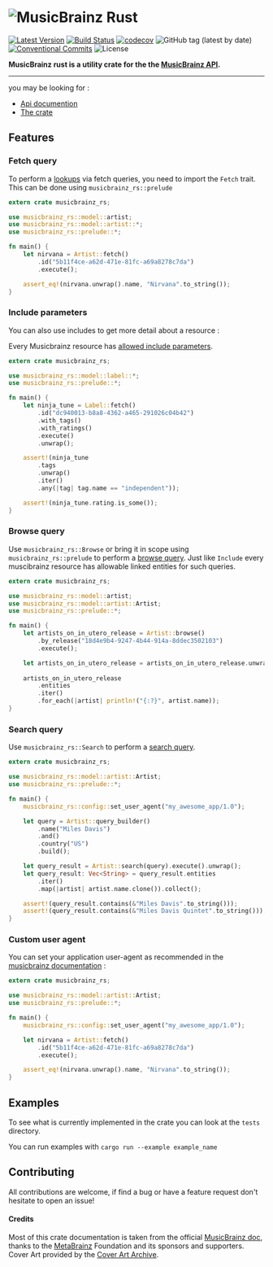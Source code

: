 # ![MusicBrainz] Rust &emsp; 

[![Latest Version]][crates.io] [![Build Status]][Action] [![codecov](https://codecov.io/gh/oknozor/musicbrainz_rs/branch/master/graph/badge.svg)](https://codecov.io/gh/oknozor/musicbrainz_rs) ![GitHub tag (latest by date)](https://img.shields.io/github/v/tag/oknozor/musicbrainz_rs) [![Conventional Commits](https://img.shields.io/badge/Conventional%20Commits-1.0.0-yellow.svg)](https://conventionalcommits.org) ![License](https://img.shields.io/github/license/oknozor/musicbrainz_rs)

[Build Status]: https://github.com/oknozor/musicbrainz_rs/actions/workflows/CI.yaml/badge.svg
[Action]: https://github.com/oknozor/musicbrainz_rs/actions/workflows/CI.yaml
[Latest Version]: https://img.shields.io/crates/v/musicbrainz_rs.svg
[crates.io]: https://www.crates.io/crates/musicbrainz_rs
[MusicBrainz]: https://staticbrainz.org/MB/header-logo-791fb3f.svg

**MusicBrainz rust is a utility crate for the the [MusicBrainz API](https://musicbrainz.org/doc/Development/XML_Web_Service/Version_2).**

---

you may be looking for : 
- [Api documention](https://docs.rs/musicbrainz_rs)
- [The crate](https://www.crates.io/crates/musicbrainz_rs)

## Features

### Fetch query

To perform a [lookups](https://musicbrainz.org/doc/Development/XML_Web_Service/Version_2#Lookups) via fetch queries, 
you need to import the `Fetch` trait. This can be done using `musicbrainz_rs::prelude`

```rust
extern crate musicbrainz_rs;

use musicbrainz_rs::model::artist;
use musicbrainz_rs::model::artist::*;
use musicbrainz_rs::prelude::*;

fn main() {
    let nirvana = Artist::fetch()
        .id("5b11f4ce-a62d-471e-81fc-a69a8278c7da")
        .execute();

    assert_eq!(nirvana.unwrap().name, "Nirvana".to_string());
}
```

### Include parameters

You can also use includes to get more detail about a resource :

Every Musicbrainz resource has [allowed include parameters](https://musicbrainz.org/doc/Development/XML_Web_Service/Version_2#Subqueries).

```rust
extern crate musicbrainz_rs;

use musicbrainz_rs::model::label::*;
use musicbrainz_rs::prelude::*;

fn main() {
    let ninja_tune = Label::fetch()
        .id("dc940013-b8a8-4362-a465-291026c04b42")
        .with_tags()
        .with_ratings()
        .execute()
        .unwrap();

    assert!(ninja_tune
        .tags
        .unwrap()
        .iter()
        .any(|tag| tag.name == "independent"));

    assert!(ninja_tune.rating.is_some());
}
```

### Browse query

Use `musicbrainz_rs::Browse` or bring it in scope using `musicbrainz_rs::prelude` to perform a 
[browse query](https://musicbrainz.org/doc/Development/XML_Web_Service/Version_2#Browse).
Just like `Include` every muscibrainz resource has allowable linked entities for such queries.

```rust
extern crate musicbrainz_rs;

use musicbrainz_rs::model::artist;
use musicbrainz_rs::model::artist::Artist;
use musicbrainz_rs::prelude::*;

fn main() {
    let artists_on_in_utero_release = Artist::browse()
        .by_release("18d4e9b4-9247-4b44-914a-8ddec3502103")
        .execute();

    let artists_on_in_utero_release = artists_on_in_utero_release.unwrap();
    
    artists_on_in_utero_release
        .entities
        .iter()
        .for_each(|artist| println!("{:?}", artist.name));
}
```

### Search query

Use `musicbrainz_rs::Search` to perform a [search query](https://musicbrainz.org/doc/MusicBrainz_API/Search).

```rust
extern crate musicbrainz_rs;

use musicbrainz_rs::model::artist::Artist;
use musicbrainz_rs::prelude::*;

fn main() {
    musicbrainz_rs::config::set_user_agent("my_awesome_app/1.0");

    let query = Artist::query_builder()
        .name("Miles Davis")
        .and()
        .country("US")
        .build();

    let query_result = Artist::search(query).execute().unwrap();
    let query_result: Vec<String> = query_result.entities
        .iter()
        .map(|artist| artist.name.clone()).collect();

    assert!(query_result.contains(&"Miles Davis".to_string()));
    assert!(query_result.contains(&"Miles Davis Quintet".to_string()));
}
```

### Custom user agent
You can set your application user-agent as recommended in the 
[musicbrainz documentation](https://musicbrainz.org/doc/XML_Web_Service/Rate_Limiting#User-Agent) :

```rust
extern crate musicbrainz_rs;

use musicbrainz_rs::model::artist::Artist;
use musicbrainz_rs::prelude::*;

fn main() {
    musicbrainz_rs::config::set_user_agent("my_awesome_app/1.0");

    let nirvana = Artist::fetch()
        .id("5b11f4ce-a62d-471e-81fc-a69a8278c7da")
        .execute();

    assert_eq!(nirvana.unwrap().name, "Nirvana".to_string());
}
```

## Examples

To see what is currently implemented in the crate you can look at the `tests` directory.

You can run examples with `cargo run --example example_name`

## Contributing

All contributions are welcome, if find a bug or have a feature request don't hesitate to open an issue!

#### Credits

Most of this crate documentation is taken from the official [MusicBrainz doc](https://musicbrainz.org/doc/MusicBrainz_Documentation),
thanks to the [MetaBrainz](https://metabrainz.org/) Foundation and its sponsors and supporters.
Cover Art provided by the [Cover Art Archive](https://coverartarchive.org/).
